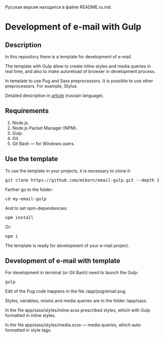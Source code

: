 <p>Русская версия находится в файле README.ru.md.</p>
<h1>Development of e-mail with Gulp</h1>
<h2>Description</h2>
<p>In this repository there is a template for development of e-mail.</p>
<p>The template with Gulp allow to create inline styles and media queries in real time, and also to make autoreload of browser in development process.</p>
<p>In template to use Pug and Sass preprocessors. It is possible to use other preprocessors. For example, Stylus.</p>
<p>Detailed description in <a href="https://webmikorn.ru/articles/verstka-elektronnogo-pisma-s-pomoshhyu-gulp/">article</a> (russian language).</p>
<h2>Requirements</h2>
<ol>
  <li>Node.js.</li>
  <li>Node.js Packet Manager (NPM).</li>
  <li>Gulp.</li>
  <li>Git.</li>
  <li>Git Bash &mdash; for Windows users.</li>
</ol>
<h2>Use the template</h2>
<p>To use the template in your projects, it is necessary to clone it:</p>
<pre>git clone https://github.com/mikorn/email-gulp.git --depth 1 my-email-gulp</pre>
<p>Farther go to the folder:</p>
<pre>cd my-email-gulp</pre>
<p>And to set npm-dependencies:</p>
<pre>npm install</pre>
<p>Or:</p>
<pre>npm i</pre>
<p>The template is ready for development of your e-mail project.</p>
<h2>Development of e-mail with template</h2>
<p>For development in terminal (or Git Bash) need to launch the Gulp:</p>
<pre>gulp</pre>
<p>Edit of the Pug code happens in the file /app/pug/email.pug.</p>
<p>Styles, variables, mixins and media queries are in the folder /app/sass.</p>
<p>In the file app/sass/styles/inline.scss prescribed styles, which with Gulp formatted in inline styles.</p>
<p>In the file app/sass/styles/media.scss &mdash; media queries, which auto formatted in style tags.</p>
